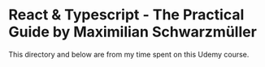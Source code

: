 # React & Typescript - The Practical Guide by Maximilian Schwarzmüller
This directory and below are from my time spent on this Udemy course.

